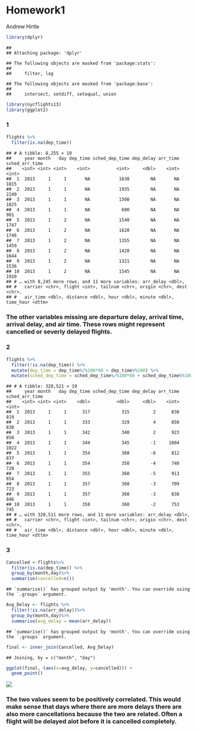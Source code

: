 Homework1
================
Andrew Hirtle

``` r
library(dplyr)
```

    ## 
    ## Attaching package: 'dplyr'

    ## The following objects are masked from 'package:stats':
    ## 
    ##     filter, lag

    ## The following objects are masked from 'package:base':
    ## 
    ##     intersect, setdiff, setequal, union

``` r
library(nycflights13)
library(ggplot2)
```

### 1

``` r
flights %>%
  filter(is.na(dep_time))
```

    ## # A tibble: 8,255 × 19
    ##     year month   day dep_time sched_dep_time dep_delay arr_time sched_arr_time
    ##    <int> <int> <int>    <int>          <int>     <dbl>    <int>          <int>
    ##  1  2013     1     1       NA           1630        NA       NA           1815
    ##  2  2013     1     1       NA           1935        NA       NA           2240
    ##  3  2013     1     1       NA           1500        NA       NA           1825
    ##  4  2013     1     1       NA            600        NA       NA            901
    ##  5  2013     1     2       NA           1540        NA       NA           1747
    ##  6  2013     1     2       NA           1620        NA       NA           1746
    ##  7  2013     1     2       NA           1355        NA       NA           1459
    ##  8  2013     1     2       NA           1420        NA       NA           1644
    ##  9  2013     1     2       NA           1321        NA       NA           1536
    ## 10  2013     1     2       NA           1545        NA       NA           1910
    ## # … with 8,245 more rows, and 11 more variables: arr_delay <dbl>,
    ## #   carrier <chr>, flight <int>, tailnum <chr>, origin <chr>, dest <chr>,
    ## #   air_time <dbl>, distance <dbl>, hour <dbl>, minute <dbl>, time_hour <dttm>

### The other variables missing are departure delay, arrival time, arrival delay, and air time. These rows might represent cancelled or severly delayed flights.

### 2

``` r
flights %>%
  filter(!is.na(dep_time)) %>%
  mutate(dep_time = dep_time%/%100*60 + dep_time%%100) %>%
  mutate(sched_dep_time = sched_dep_time%/%100*60 + sched_dep_time%%100)
```

    ## # A tibble: 328,521 × 19
    ##     year month   day dep_time sched_dep_time dep_delay arr_time sched_arr_time
    ##    <int> <int> <int>    <dbl>          <dbl>     <dbl>    <int>          <int>
    ##  1  2013     1     1      317            315         2      830            819
    ##  2  2013     1     1      333            329         4      850            830
    ##  3  2013     1     1      342            340         2      923            850
    ##  4  2013     1     1      344            345        -1     1004           1022
    ##  5  2013     1     1      354            360        -6      812            837
    ##  6  2013     1     1      354            358        -4      740            728
    ##  7  2013     1     1      355            360        -5      913            854
    ##  8  2013     1     1      357            360        -3      709            723
    ##  9  2013     1     1      357            360        -3      838            846
    ## 10  2013     1     1      358            360        -2      753            745
    ## # … with 328,511 more rows, and 11 more variables: arr_delay <dbl>,
    ## #   carrier <chr>, flight <int>, tailnum <chr>, origin <chr>, dest <chr>,
    ## #   air_time <dbl>, distance <dbl>, hour <dbl>, minute <dbl>, time_hour <dttm>

### 3

``` r
Cancelled <-flights%>%
  filter(is.na(dep_time)) %>%
  group_by(month,day)%>%
  summarise(cancelled=n()) 
```

    ## `summarise()` has grouped output by 'month'. You can override using the `.groups` argument.

``` r
Avg_Delay <- flights %>%
  filter(!is.na(arr_delay))%>%
  group_by(month,day)%>%
  summarise(avg_delay = mean(arr_delay)) 
```

    ## `summarise()` has grouped output by 'month'. You can override using the `.groups` argument.

``` r
final <- inner_join(Cancelled, Avg_Delay)
```

    ## Joining, by = c("month", "day")

``` r
ggplot(final, (aes(x=avg_delay, y=cancelled))) +
  geom_point()
```

![](Homework-1-433_files/figure-gfm/unnamed-chunk-4-1.png)<!-- -->

### The two values seem to be positively correlated. This would make sense that days where there are more delays there are also more cancellations because the two are related. Often a flight will be delayed alot before it is cancelled completely.

